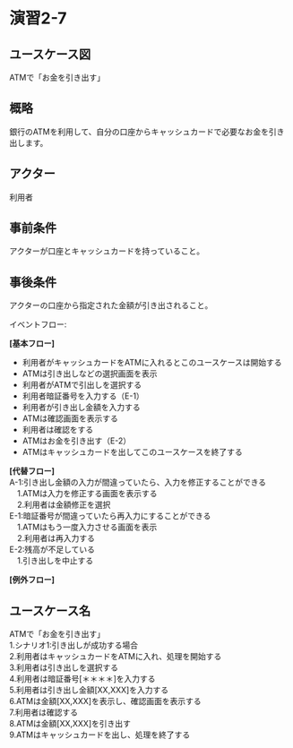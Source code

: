 # 演習2-7
## ユースケース図 ##
ATMで「お金を引き出す」
## 概略 ##
銀行のATMを利用して、自分の口座からキャッシュカードで必要なお金を引き出します。
## アクター ##
利用者
## 事前条件 ##
アクターが口座とキャッシュカードを持っていること。
## 事後条件 ##
アクターの口座から指定された金額が引き出されること。

イベントフロー:

**[基本フロー]**
* 利用者がキャッシュカードをATMに入れるとこのユースケースは開始する
* ATMは引き出しなどの選択画面を表示
* 利用者がATMで引出しを選択する
* 利用者暗証番号を入力する（E-1）
* 利用者が引き出し金額を入力する
* ATMは確認画面を表示する
* 利用者は確認をする
* ATMはお金を引き出す（E-2）
* ATMはキャッシュカードを出してこのユースケースを終了する

**[代替フロー]**  
A-1:引き出し金額の入力が間違っていたら、入力を修正することができる  
&emsp;1.ATMは入力を修正する画面を表示する  
&emsp;2.利用者は金額修正を選択  
E-1:暗証番号が間違っていたら再入力にすることができる  
&emsp;1.ATMはもう一度入力させる画面を表示  
&emsp;2.利用者は再入力する  
E-2:残高が不足している  
&emsp;1.引き出しを中止する  

**[例外フロー]**

## ユースケース名 ##
ATMで「お金を引き出す」  
1.シナリオ1:引き出しが成功する場合  
2.利用者はキャッシュカードをATMに入れ、処理を開始する  
3.利用者は引き出しを選択する  
4.利用者は暗証番号[＊＊＊＊]を入力する  
5.利用者は引き出し金額[XX,XXX]を入力する  
6.ATMは金額[XX,XXX]を表示し、確認画面を表示する  
7.利用者は確認する  
8.ATMは金額[XX,XXX]を引き出す  
9.ATMはキャッシュカードを出し、処理を終了する